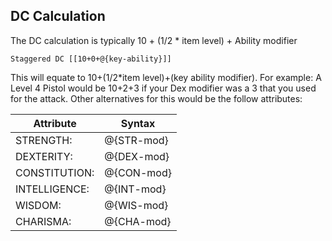 
## DC Calculation 
The DC calculation is typically 10 + (1/2 * item level) + Ability modifier

```
Staggered DC [[10+0+@{key-ability}]]
```

This will equate to 10+(1/2*item level)+(key ability modifier).  For example:  A Level 4 Pistol would be 10+2+3 if your Dex modifier was a 3 that you used for the attack.  Other alternatives for this would be the follow attributes:

|Attribute    | Syntax      |
|-------------|-------------|
|STRENGTH:    | @{STR-mod}  |
|DEXTERITY:   | @{DEX-mod}  |
|CONSTITUTION:| @{CON-mod}  |
|INTELLIGENCE:| @{INT-mod}  |
|WISDOM:      | @{WIS-mod}  |
|CHARISMA:    | @{CHA-mod}  |
